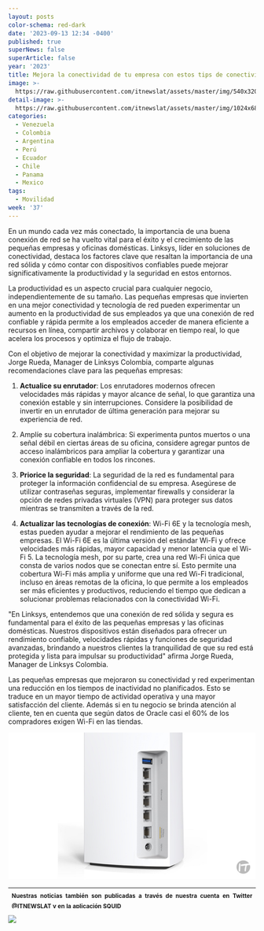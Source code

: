 ```yaml
---
layout: posts
color-schema: red-dark
date: '2023-09-13 12:34 -0400'
published: true
superNews: false
superArticle: false
year: '2023'
title: Mejora la conectividad de tu empresa con estos tips de conectividad
image: >-
  https://raw.githubusercontent.com/itnewslat/assets/master/img/540x320/Linksys-WIFI-6-p.jpg
detail-image: >-
  https://raw.githubusercontent.com/itnewslat/assets/master/img/1024x680/Linksys-WIFI-6-g.jpg
categories:
  - Venezuela
  - Colombia
  - Argentina
  - Perú
  - Ecuador
  - Chile
  - Panama
  - Mexico
tags:
  - Movilidad
week: '37'
---
```

En un mundo cada vez más conectado, la importancia de una buena conexión de red se ha vuelto vital para el éxito y el crecimiento de las pequeñas empresas y oficinas domésticas. Linksys, líder en soluciones de conectividad, destaca los factores clave que resaltan la importancia de una red sólida y cómo contar con dispositivos confiables puede mejorar significativamente la productividad y la seguridad en estos entornos.

La productividad es un aspecto crucial para cualquier negocio, independientemente de su tamaño. Las pequeñas empresas que invierten en una mejor conectividad y tecnología de red pueden experimentar un aumento en la productividad de sus empleados ya que una conexión de red confiable y rápida permite a los empleados acceder de manera eficiente a recursos en línea, compartir archivos y colaborar en tiempo real, lo que acelera los procesos y optimiza el flujo de trabajo.

Con el objetivo de mejorar la conectividad y maximizar la productividad, Jorge Rueda, Manager de Linksys Colombia, comparte algunas recomendaciones clave para las pequeñas empresas:

1. **Actualice su enrutador**: Los enrutadores modernos ofrecen velocidades más rápidas y mayor alcance de señal, lo que garantiza una conexión estable y sin interrupciones. Considere la posibilidad de invertir en un enrutador de última generación para mejorar su experiencia de red.

2. Amplíe su cobertura inalámbrica: Si experimenta puntos muertos o una señal débil en ciertas áreas de su oficina, considere agregar puntos de acceso inalámbricos para ampliar la cobertura y garantizar una conexión confiable en todos los rincones.

3. **Priorice la seguridad**: La seguridad de la red es fundamental para proteger la información confidencial de su empresa. Asegúrese de utilizar contraseñas seguras, implementar firewalls y considerar la opción de redes privadas virtuales (VPN) para proteger sus datos mientras se transmiten a través de la red.

4. **Actualizar las tecnologías de conexión**: Wi-Fi 6E y la tecnología mesh, estas  pueden ayudar a mejorar el rendimiento de las pequeñas empresas. El Wi-Fi 6E es la última versión del estándar Wi-Fi y ofrece velocidades más rápidas, mayor capacidad y menor latencia que el Wi-Fi 5. La tecnología mesh, por su parte, crea una red Wi-Fi única que consta de varios nodos que se conectan entre sí. Esto permite una cobertura Wi-Fi más amplia y uniforme que una red Wi-Fi tradicional, incluso en áreas remotas de la oficina, lo que permite a los empleados ser más eficientes y productivos, reduciendo el tiempo que dedican a solucionar problemas relacionados con la conectividad Wi-Fi.

"En Linksys, entendemos que una conexión de red sólida y segura es fundamental para el éxito de las pequeñas empresas y las oficinas domésticas. Nuestros dispositivos están diseñados para ofrecer un rendimiento confiable, velocidades rápidas y funciones de seguridad avanzadas, brindando a nuestros clientes la tranquilidad de que su red está protegida y lista para impulsar su productividad" afirma Jorge Rueda, Manager de Linksys Colombia.

Las pequeñas empresas que mejoraron su conectividad y red experimentan una reducción en los tiempos de inactividad no planificados. Esto se traduce en un mayor tiempo de actividad operativa y una mayor satisfacción del cliente. Además si en tu negocio se brinda atención al cliente, ten en cuenta que según datos de Oracle casi el 60% de los compradores exigen Wi-Fi en las tiendas.

![](https://raw.githubusercontent.com/itnewslat/assets/master/img/540x320/Linksys-WIFI-6-p.jpg)

<table style="height: 42px;" width="569">
<tbody>
<tr>
<td style="text-align: justify;"><sub><strong>Nuestras noticias también son publicadas a través de nuestra cuenta en Twitter <a href="https://twitter.com/itnewslat?lang=es">@ITNEWSLAT</a> y en la aplicación <a href="https://squidapp.co/en/">SQUID</a></strong></sub></td>
</tr>
</tbody>
</table>

<img src="https://tracker.metricool.com/c3po.jpg?hash=56f88a41e39ab42c063cc51676587a04"/>